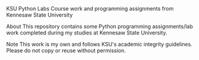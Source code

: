 KSU Python Labs
Course work and programming assignments from Kennesaw State University

About
This repository contains some Python programming assignments/lab work completed during my studies at Kennesaw State University.

Note
This work is my own and follows KSU's academic integrity guidelines. Please do not copy or reuse without permission.
